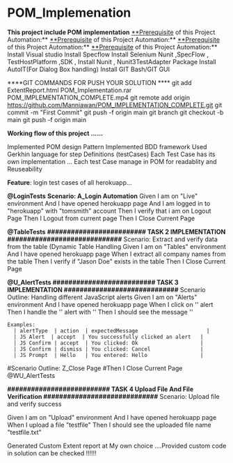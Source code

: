 # POM_Implemenation
**This project include POM implementation**
[**Prerequisite]([url](https://the-internet.herokuapp.com/login)) of this Project Automation:**
[**Prerequisite]([url](https://the-internet.herokuapp.com/tables)) of this Project Automation:**
[**Prerequisite]([url](https://the-internet.herokuapp.com/javascript_alerts)) of this Project Automation:**
[**Prerequisite]([url](https://the-internet.herokuapp.com/upload)) of this Project Automation:**
Install Visual studio
Install Specflow
Install Selenium Nunit ,SpecFlow , TestHostPlatform ,SDK , 
Install Nunit , Nunit3TestAdapter Package
Install AutoIT(For Dialog Box handling)
Install GIT Bash/GIT GUI

****GIT COMMANDS FOR PUSH YOUR SOLUTION ****
git add ExtentReport.html POM_Implementation.rar POM_IMPLEMENTATION_COMPLETE.mp4
git remote add origin https://github.com/Manniawan/POM_IMPLEMENTATION_COMPLETE.git
git commit -m "First Commit"
git push -f origin main
git branch
git checkout -b main
git push -f origin main


**Working flow of this project ......**

Implemented POM design Pattern 
Implemented BDD framework
Used Gerkhin language for step Definitions (testCases)
Each Test Case has its own implementation ...
Each test Case manage in POM for readablity and Reuseability 

**Feature**: 
	login test cases of all herokuapp...

**@LoginTests**
**Scenario: A_Login Automation**
Given I am on "Live" environment
And I have opened herokuapp page
And  I am logged in to "herokuapp" with "tomsmith" account
Then I verify that i am on Logout Page
Then I Logout from current page
Then I Close Current Page


**@TableTests**
**######################### TASK 2 IMPLEMENTATION #############################**
Scenario: Extract and verify data from the table (Dynamic Table Handling
Given I am on "Tables" environment
And I have opened herokuapp page
When I extract all company names from the table
Then I verify if "Jason Doe" exists in the table
Then I Close Current Page

**@U_AlertTests
########################## TASK 3 IMPLEMENTATION #############################**
Scenario Outline: Handling different JavaScript alerts
Given I am on "Alerts" environment
And I have opened herokuapp page
When I click on '<alertType>' alert
    Then I handle the '<alertType>' alert with '<action>'
    Then I should see the message '<expectedMessage>'
    
    Examples:
      | alertType  | action  | expectedMessage                      |
      | JS Alert  | accept  | You successfully clicked an alert   |
      | JS Confirm | accept  | You clicked: Ok                    |
      | JS Confirm | dismiss | You clicked: Cancel                |
      | JS Prompt  | Hello   | You entered: Hello                 |

#Scenario Outline: Z_Close Page 
#Then  I Close Current Page
@WU_AlertTests

**########################## TASK 4 Upload File And File Verification #############################**
Scenario: Upload file and verify success

  Given I am on "Upload" environment
  And I have opened herokuapp page
  When I upload a file "testfile"
  Then I should see the uploaded file name "testfile.txt"

  



Generated Custom Extent report at My own choice ....Provided custom code in solution can be checked !!!!!!
